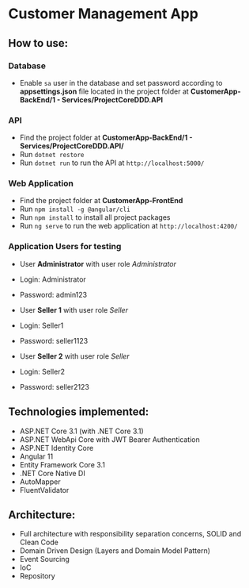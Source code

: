 # Customer Management App

## How to use:

### Database
- Enable `sa` user in the database and set password according to <b>appsettings.json</b> file located in the project folder at <b>CustomerApp-BackEnd/1 - Services/ProjectCoreDDD.API</b>

### API
- Find the project folder at <b>CustomerApp-BackEnd/1 - Services/ProjectCoreDDD.API/</b>
- Run `dotnet restore`
- Run `dotnet run` to run the API at `http://localhost:5000/`

### Web Application 
- Find the project folder at <b>CustomerApp-FrontEnd</b>
- Run `npm install -g @angular/cli`
- Run `npm install` to install all project packages
- Run `ng serve` to run the web application at `http://localhost:4200/`

### Application Users for testing
- User <b>Administrator</b> with user role <i>Administrator</i>
 - Login: Administrator
 - Password: admin123
 
- User <b>Seller 1</b> with user role <i>Seller</i>
 - Login: Seller1
 - Password: seller1123
 
- User <b>Seller 2</b> with user role <i>Seller</i>
 - Login: Seller2
 - Password: seller2123


## Technologies implemented:

- ASP.NET Core 3.1 (with .NET Core 3.1)
 - ASP.NET WebApi Core with JWT Bearer Authentication
 - ASP.NET Identity Core
- Angular 11
- Entity Framework Core 3.1
- .NET Core Native DI
- AutoMapper
- FluentValidator

## Architecture:

- Full architecture with responsibility separation concerns, SOLID and Clean Code
- Domain Driven Design (Layers and Domain Model Pattern)
- Event Sourcing
- IoC
- Repository

